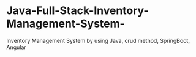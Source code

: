 # Java-Full-Stack-Inventory-Management-System-
Inventory Management System by using Java, crud method, SpringBoot, Angular

